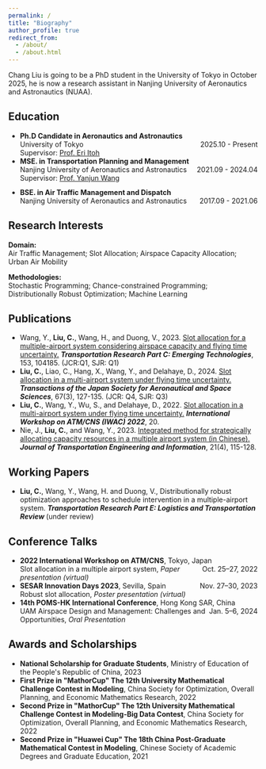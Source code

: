 ```yaml
---
permalink: /
title: "Biography"
author_profile: true
redirect_from: 
  - /about/
  - /about.html
---
```




Chang Liu is going to be a PhD student in the University of Tokyo in October 2025, he is now a research assistant in Nanjing University of Aeronautics and Astronautics (NUAA).




<div class="rSection">
    <h2>Education</h2>
    <ul>
        <li>
            <strong>Ph.D Candidate in Aeronautics and Astronautics</strong><br>
            <span style="float: right;">2025.10 - Present</span>
            University of Tokyo<br>
            Supervisor: <a href="https://www.u-tokyo.ac.jp/focus/en/people/k0001_02908.html">Prof. Eri Itoh</a>
        </li>
        <li>
            <strong>MSE. in Transportation Planning and Management</strong><br>
            <span style="float: right;">2021.09 - 2024.04</span>
            Nanjing University of Aeronautics and Astronautics<br>
            Supervisor: <a href="https://amatc2.github.io/">Prof. Yanjun Wang</a>
        </li>
        <li style="margin-top: 12px;">
            <strong>BSE. in Air Traffic Management and Dispatch</strong><br>
            <span style="float: right;">2017.09 - 2021.06</span>
            Nanjing University of Aeronautics and Astronautics<br>
        </li>
    </ul>
</div>
          

          
<div class="rSection">
    <h2>Research Interests</h2>
    <p>
        <strong>Domain:</strong><br>
        Air Traffic Management; Slot Allocation; Airspace Capacity Allocation; Urban Air Mobility
    </p>
    <p>
        <strong>Methodologies:</strong><br>
        Stochastic Programming; Chance-constrained Programming; Distributionally Robust Optimization; Machine Learning
    </p>
</div>


<div class="rSection">
    <h2>Publications</h2>
    <ul>
        <li>
            Wang, Y., <strong>Liu, C.</strong>, Wang, H., and Duong, V., 2023. 
            <a href="https://doi.org/10.1016/j.trc.2023.104185">Slot allocation for a multiple-airport system considering airspace capacity and flying time uncertainty.</a> 
            <strong><em>Transportation Research Part C: Emerging Technologies</em></strong>, 153, 104185. (JCR:Q1, SJR: Q1)
        </li>
        <li>
            <strong>Liu, C.</strong>, Liao, C., Hang, X., Wang, Y., and Delahaye, D., 2024. 
            <a href="https://doi.org/10.2322/tjsass.67.127">Slot allocation in a multi-airport system under flying time uncertainty.</a> 
            <strong><em>Transactions of the Japan Society for Aeronautical and Space Sciences</em></strong>, 67(3), 127-135. (JCR: Q4, SJR: Q3)
        </li>
        <li>
            <strong>Liu, C.</strong>, Wang, Y., Wu, S., and Delahaye, D., 2022. 
            <a href="https://enac.hal.science/hal-03852039/">Slot allocation in a multi-airport system under flying time uncertainty.</a> 
            <strong><em>International Workshop on ATM/CNS (IWAC) 2022</em></strong>, 20.
        </li>
        <li>
            Nie, J., <strong>Liu, C.</strong>, and Wang, Y., 2023. 
            <a href="https://doi.org/10.19961/j.cnki.1672-4747.2022.11.006">  Integrated method for strategically allocating capacity resources in a multiple airport system (in Chinese).</a> 
            <strong><em>Journal of Transportation Engineering and Information</em></strong>, 21(4), 115-128.
        </li>
    </ul>
</div>

<div class="rSection">
    <h2>Working Papers</h2>
    <ul>
        <li>
            <strong>Liu, C.</strong>, Wang, Y., Wang, H. and Duong, V., Distributionally robust optimization approaches to schedule intervention in a multiple-airport system. <strong><em>Transportation Research Part E: Logistics and Transportation Review </em></strong> (under review)
        </li>
    </ul>
</div>

<!-- Conference Talks 部分 -->
<div class="rSection">
    <h2>Conference Talks</h2>
    <ul>
        <li>
            <strong>2022 International Workshop on ATM/CNS</strong>, Tokyo, Japan
            <span style="float: right;">Oct. 25–27, 2022</span><br>
            Slot allocation in a multiple airport system, <em>Paper presentation (virtual)</em>
        </li>
        <li>
            <strong>SESAR Innovation Days 2023</strong>, Sevilla, Spain
            <span style="float: right;">Nov. 27–30, 2023</span><br>
            Robust slot allocation, <em>Poster presentation (virtual)</em>
        </li>
        <li>
            <strong>14th POMS-HK International Conference</strong>, Hong Kong SAR, China
            <span style="float: right;">Jan. 5–6, 2024</span><br>
            UAM Airspace Design and Management: Challenges and Opportunities, <em>Oral Presentation</em>
        </li>
    </ul>
</div>

<!-- Awards and Scholarships 部分 -->
<div class="rSection">
    <h2>Awards and Scholarships</h2>
    <ul>
        <li>
            <strong>National Scholarship for Graduate Students</strong>, 
            Ministry of Education of the People's Republic of China, 2023
        </li>
        <li>
            <strong>First Prize in "MathorCup" The 12th University Mathematical Challenge Contest in Modeling</strong>, 
            China Society for Optimization, Overall Planning, and Economic Mathematics Research, 2022
        </li>
        <li>
            <strong>Second Prize in "MathorCup" The 12th University Mathematical Challenge Contest in Modeling-Big Data Contest</strong>, 
            China Society for Optimization, Overall Planning, and Economic Mathematics Research, 2022
        </li>
        <li>
            <strong>Second Prize in "Huawei Cup" The 18th China Post-Graduate Mathematical Contest in Modeling</strong>, 
            Chinese Society of Academic Degrees and Graduate Education, 2021
        </li>
    </ul>
</div>
